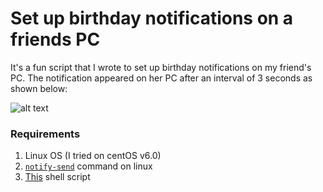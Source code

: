 # Set up birthday notifications on a friends PC

It's a fun script that I wrote to set up birthday notifications on my friend's PC. The notification appeared on her PC after an interval of 3 seconds as shown below:

![alt text](https://github.com/lakhujanivijay/Fun_with_Linux/blob/master/Command_line_bday_pop_ups/popup_screenshot.png "pop-ups")


### Requirements

1. Linux OS (I tried on centOS v6.0)
2. [`notify-send`](https://ss64.com/bash/notify-send.html) command on linux 
3. [This](https://github.com/lakhujanivijay/Fun_with_Linux/blob/master/Command_line_bday_pop_ups/bday_wishes.sh) shell script

